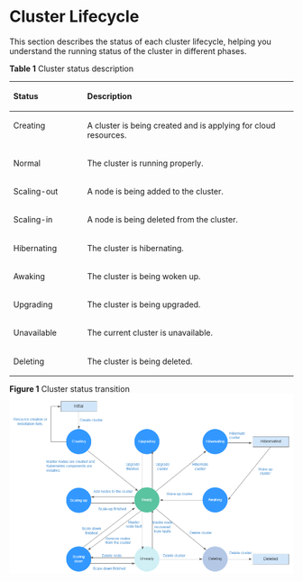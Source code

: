 # Cluster Lifecycle<a name="cce_01_0005"></a>

This section describes the status of each cluster lifecycle, helping you understand the running status of the cluster in different phases.

**Table  1**  Cluster status description

<a name="table12191040104"></a>
<table><thead align="left"><tr id="row222012402006"><th class="cellrowborder" valign="top" width="26%" id="mcps1.2.3.1.1"><p id="p1322094012018"><a name="p1322094012018"></a><a name="p1322094012018"></a>Status</p>
</th>
<th class="cellrowborder" valign="top" width="74%" id="mcps1.2.3.1.2"><p id="p622024012014"><a name="p622024012014"></a><a name="p622024012014"></a>Description</p>
</th>
</tr>
</thead>
<tbody><tr id="row6220640203"><td class="cellrowborder" valign="top" width="26%" headers="mcps1.2.3.1.1 "><p id="p822064015018"><a name="p822064015018"></a><a name="p822064015018"></a><span class="keyword" id="keyword820014675154314"><a name="keyword820014675154314"></a><a name="keyword820014675154314"></a>Creating</span></p>
</td>
<td class="cellrowborder" valign="top" width="74%" headers="mcps1.2.3.1.2 "><p id="p8220440605"><a name="p8220440605"></a><a name="p8220440605"></a>A cluster is being created and is applying for cloud resources.</p>
</td>
</tr>
<tr id="row1822020409010"><td class="cellrowborder" valign="top" width="26%" headers="mcps1.2.3.1.1 "><p id="p2022034016018"><a name="p2022034016018"></a><a name="p2022034016018"></a><span class="keyword" id="keyword1638575285154316"><a name="keyword1638575285154316"></a><a name="keyword1638575285154316"></a>Normal</span></p>
</td>
<td class="cellrowborder" valign="top" width="74%" headers="mcps1.2.3.1.2 "><p id="p1222014401700"><a name="p1222014401700"></a><a name="p1222014401700"></a>The cluster is running properly.</p>
</td>
</tr>
<tr id="row14220840606"><td class="cellrowborder" valign="top" width="26%" headers="mcps1.2.3.1.1 "><p id="p10220640508"><a name="p10220640508"></a><a name="p10220640508"></a><span class="keyword" id="keyword1781354701154320"><a name="keyword1781354701154320"></a><a name="keyword1781354701154320"></a>Scaling-out</span></p>
</td>
<td class="cellrowborder" valign="top" width="74%" headers="mcps1.2.3.1.2 "><p id="p17220184017012"><a name="p17220184017012"></a><a name="p17220184017012"></a>A node is being added to the cluster.</p>
</td>
</tr>
<tr id="row12220440503"><td class="cellrowborder" valign="top" width="26%" headers="mcps1.2.3.1.1 "><p id="p680253414204"><a name="p680253414204"></a><a name="p680253414204"></a><span class="keyword" id="keyword1868096015155653"><a name="keyword1868096015155653"></a><a name="keyword1868096015155653"></a>Scaling-in</span></p>
</td>
<td class="cellrowborder" valign="top" width="74%" headers="mcps1.2.3.1.2 "><p id="p9208569201"><a name="p9208569201"></a><a name="p9208569201"></a>A node is being deleted from the cluster.</p>
</td>
</tr>
<tr id="row1224521014401"><td class="cellrowborder" valign="top" width="26%" headers="mcps1.2.3.1.1 "><p id="p2246111054012"><a name="p2246111054012"></a><a name="p2246111054012"></a>Hibernating</p>
</td>
<td class="cellrowborder" valign="top" width="74%" headers="mcps1.2.3.1.2 "><p id="p72461510194016"><a name="p72461510194016"></a><a name="p72461510194016"></a>The cluster is hibernating.</p>
</td>
</tr>
<tr id="row1450522112209"><td class="cellrowborder" valign="top" width="26%" headers="mcps1.2.3.1.1 "><p id="p8817339102011"><a name="p8817339102011"></a><a name="p8817339102011"></a>Awaking</p>
</td>
<td class="cellrowborder" valign="top" width="74%" headers="mcps1.2.3.1.2 "><p id="p1250502111207"><a name="p1250502111207"></a><a name="p1250502111207"></a>The cluster is being woken up.</p>
</td>
</tr>
<tr id="row13614111762019"><td class="cellrowborder" valign="top" width="26%" headers="mcps1.2.3.1.1 "><p id="p1261441762018"><a name="p1261441762018"></a><a name="p1261441762018"></a><span class="keyword" id="keyword1958658580155658"><a name="keyword1958658580155658"></a><a name="keyword1958658580155658"></a>Upgrading</span></p>
</td>
<td class="cellrowborder" valign="top" width="74%" headers="mcps1.2.3.1.2 "><p id="p1361415175200"><a name="p1361415175200"></a><a name="p1361415175200"></a>The cluster is being upgraded.</p>
</td>
</tr>
<tr id="row142095617205"><td class="cellrowborder" valign="top" width="26%" headers="mcps1.2.3.1.1 "><p id="p42065612200"><a name="p42065612200"></a><a name="p42065612200"></a><span class="keyword" id="keyword13976410515571"><a name="keyword13976410515571"></a><a name="keyword13976410515571"></a>Unavailable</span></p>
</td>
<td class="cellrowborder" valign="top" width="74%" headers="mcps1.2.3.1.2 "><p id="p22055652016"><a name="p22055652016"></a><a name="p22055652016"></a>The current cluster is unavailable.</p>
</td>
</tr>
<tr id="row2056716914216"><td class="cellrowborder" valign="top" width="26%" headers="mcps1.2.3.1.1 "><p id="p13567129172113"><a name="p13567129172113"></a><a name="p13567129172113"></a><span class="keyword" id="keyword407179449155751"><a name="keyword407179449155751"></a><a name="keyword407179449155751"></a>Deleting</span></p>
</td>
<td class="cellrowborder" valign="top" width="74%" headers="mcps1.2.3.1.2 "><p id="p105678916214"><a name="p105678916214"></a><a name="p105678916214"></a>The cluster is being deleted.</p>
</td>
</tr>
</tbody>
</table>

**Figure  1**  Cluster status transition<a name="fig22977482545"></a>  
![](figures/cluster-status-transition.png "cluster-status-transition")

